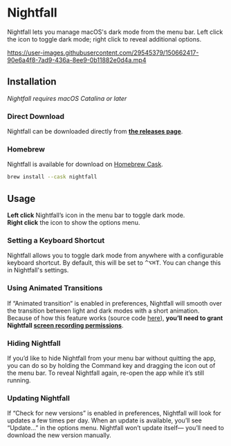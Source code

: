 # Nightfall

Nightfall lets you manage macOS's dark mode from the menu bar. Left click the icon to toggle dark mode; right click to reveal additional options.

https://user-images.githubusercontent.com/29545379/150662417-90e6a4f8-7ad9-436a-8ee9-0b11882e0d4a.mp4

## Installation

_Nightfall requires macOS Catalina or later_

### Direct Download

Nightfall can be downloaded directly from [**the releases page**](https://github.com/r-thomson/Nightfall/releases).

### Homebrew

Nightfall is available for download on [Homebrew Cask](https://formulae.brew.sh/cask/nightfall).

```sh
brew install --cask nightfall
```
## Usage

**Left click** Nightfall’s icon in the menu bar to toggle dark mode.  
**Right click** the icon to show the options menu.

### Setting a Keyboard Shortcut

Nightfall allows you to toggle dark mode from anywhere with a configurable keyboard shortcut. By default, this will be set to <kbd>^⌥⌘T</kbd>. You can change this in Nightfall's settings.

### Using Animated Transitions

If “Animated transition“ is enabled in preferences, Nightfall will smooth over the transition between light and dark modes with a short animation. Because of how this feature works (source code [here](Nightfall/ToggleDarkMode.swift)), **you’ll need to grant Nightfall [screen recording permissions](https://support.apple.com/guide/mac-help/control-access-to-screen-recording-on-mac-mchld6aa7d23/mac)**.

### Hiding Nightfall

If you’d like to hide Nightfall from your menu bar without quitting the app, you can do so by holding the Command key and dragging the icon out of the menu bar. To reveal Nightfall again, re-open the app while it’s still running.

### Updating Nightfall

If “Check for new versions” is enabled in preferences, Nightfall will look for updates a few times per day. When an update is available, you’ll see “Update…” in the options menu. Nightfall won’t update itself— you’ll need to download the new version manually.
